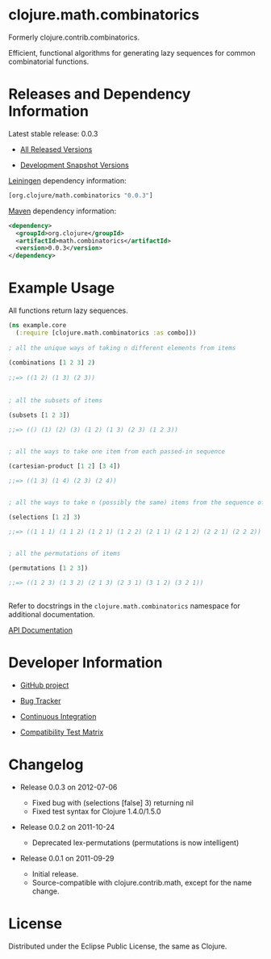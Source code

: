 clojure.math.combinatorics
========================================

Formerly clojure.contrib.combinatorics.

Efficient, functional algorithms for generating lazy
sequences for common combinatorial functions. 

Releases and Dependency Information
========================================

Latest stable release: 0.0.3

* [All Released Versions](http://search.maven.org/#search%7Cgav%7C1%7Cg%3A%22org.clojure%22%20AND%20a%3A%22math.combinatorics%22)

* [Development Snapshot Versions](https://oss.sonatype.org/index.html#nexus-search;gav~org.clojure~math.combinatorics~~~)

[Leiningen](https://github.com/technomancy/leiningen) dependency information:

```clojure
[org.clojure/math.combinatorics "0.0.3"]
```

[Maven](http://maven.apache.org/) dependency information:

```xml
<dependency>
  <groupId>org.clojure</groupId>
  <artifactId>math.combinatorics</artifactId>
  <version>0.0.3</version>
</dependency>
```

Example Usage
========================================

All functions return lazy sequences.

```clojure
(ns example.core
  (:require [clojure.math.combinatorics :as combo]))
  
; all the unique ways of taking n different elements from items
    
(combinations [1 2 3] 2)
  
;;=> ((1 2) (1 3) (2 3))
  
  
; all the subsets of items

(subsets [1 2 3]) 

;;=> (() (1) (2) (3) (1 2) (1 3) (2 3) (1 2 3))  
  

; all the ways to take one item from each passed-in sequence

(cartesian-product [1 2] [3 4]) 

;;=> ((1 3) (1 4) (2 3) (2 4))


; all the ways to take n (possibly the same) items from the sequence of items

(selections [1 2] 3) 

;;=> ((1 1 1) (1 1 2) (1 2 1) (1 2 2) (2 1 1) (2 1 2) (2 2 1) (2 2 2))
  

; all the permutations of items

(permutations [1 2 3]) 

;;=> ((1 2 3) (1 3 2) (2 1 3) (2 3 1) (3 1 2) (3 2 1))
  
```
 
Refer to docstrings in the `clojure.math.combinatorics` namespace for
additional documentation.

[API Documentation](http://clojure.github.com/math.combinatorics/)


Developer Information
========================================

* [GitHub project](https://github.com/clojure/math.combinatorics)

* [Bug Tracker](http://dev.clojure.org/jira/browse/MCOMB)

* [Continuous Integration](http://build.clojure.org/job/math.combinatorics/)

* [Compatibility Test Matrix](http://build.clojure.org/job/math.combinatorics-test-matrix/)
 

Changelog
========================================

* Release 0.0.3 on 2012-07-06
	* Fixed bug with (selections [false] 3) returning nil
	* Fixed test syntax for Clojure 1.4.0/1.5.0

* Release 0.0.2 on 2011-10-24
	* Deprecated lex-permutations (permutations is now intelligent)

* Release 0.0.1 on 2011-09-29
	* Initial release.
	* Source-compatible with clojure.contrib.math, except for the name change.

License
========================================

Distributed under the Eclipse Public License, the same as Clojure.